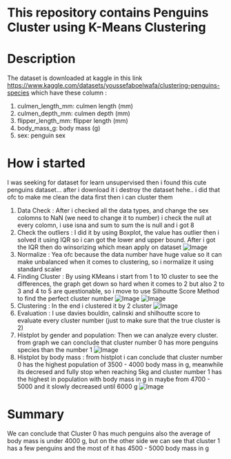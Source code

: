 # This repository contains Penguins Cluster using K-Means Clustering

# Description
The dataset is downloaded at kaggle in this link https://www.kaggle.com/datasets/youssefaboelwafa/clustering-penguins-species
which have these column : 
1. culmen_length_mm: culmen length (mm)
2. culmen_depth_mm: culmen depth (mm)
3. flipper_length_mm: flipper length (mm)
4. body_mass_g: body mass (g)
5. sex: penguin sex

# How i started
I was seeking for dataset for learn unsupervised then i found this cute penguins dataset... after i download it
i destroy the dataset hehe.. i did that ofc to make me clean the data first then i can cluster them
1. Data Check :
   After i checked all the data types, and change the sex colomns to NaN (we need to change it to number)
   i check the null at every colomn, i use isna and sum to sum the is null and i got 8
2. Check the outliers :
   I did it by using Boxplot, the value has outlier then i solved it using IQR so i can got the lower and
   upper bound. After i got the IQR then do winsorizing which mean apply on dataset
   ![Image](https://github.com/user-attachments/assets/c07a8e80-6f46-4697-8722-6cff95ac3d1c)
4. Normalize :
   Yea ofc because the data number have huge value so it can make unbalanced when it comes to clustering, so
   i normalize it using standard scaler
5. Finding Cluster :
   By using KMeans i start from 1 to 10 cluster to see the differences, the graph get down so hard when
   it comes to 2 but also 2 to 3 and 4 to 5 are questionable, so i move to use Silhoutte Score Method to
   find the perfect cluster number
   ![Image](https://github.com/user-attachments/assets/c72d7d01-9542-4fc2-a960-2eee8bc69b7f)
   ![Image](https://github.com/user-attachments/assets/8acab6e9-50bd-466e-bf2f-d3973ba0c02d)
6. Clustering :
   In the end i clustered it by 2 cluster
   ![Image](https://github.com/user-attachments/assets/634954f9-ab0e-4201-adb1-cb391ead3503)
7. Evaluation : I use davies bouldin, calinski and shilhoutte score to evaluate every cluster number
   (just to make sure that the true cluster is 2)
8. Histplot by gender and population: Then we can analyze every cluster. from graph we can conclude that cluster number 0 has more
   penguins species than the number 1
   ![Image](https://github.com/user-attachments/assets/49303bc4-2f0e-4bf3-aaf1-75f7f0a57ebd)
9. Histplot by body mass :
    from histplot i can conclude that cluster number 0 has the highest population of 3500 - 4000 body mass in g, meanwhile its decresed and fully stop when reaching 5kg
    and cluster number 1 has the highest in population with body mass in g in maybe from 4700 - 5000 and it slowly decreased until 6000 g
    ![Image](https://github.com/user-attachments/assets/f0971834-d210-4ce1-abc4-6232402b251c)

# Summary
We can conclude that Cluster 0 has much penguins also the average of body mass is under 4000 g, but on the other
side we can see that cluster 1 has a few penguins and the most of it has 4500 - 5000 body mass in g
